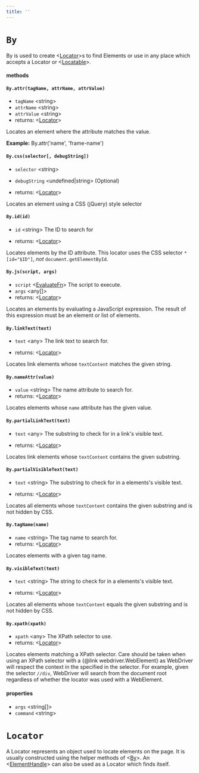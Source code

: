 ```yaml
---
title: ''
---
```

# `By`

By is used to create <[Locator]>s to find Elements or use in any place which accepts a Locator or <[Locatable]>.

#### methods
#### `By.attr(tagName, attrName, attrValue)`
* `tagName` &lt;string&gt;  
* `attrName` &lt;string&gt;  
* `attrValue` &lt;string&gt;  
* returns: &lt;[Locator]&gt; 

Locates an element where the attribute matches the value.

**Example:**
By.attr('name', 'frame-name')

#### `By.css(selector[, debugString])`
* `selector` &lt;string&gt;  

* `debugString` &lt;undefined|string&gt; (Optional) 
* returns: &lt;[Locator]&gt; 

Locates an element using a CSS (jQuery) style selector

#### `By.id(id)`
* `id` &lt;string&gt;  The ID to search for

* returns: &lt;[Locator]&gt; 

Locates elements by the ID attribute. This locator uses the CSS selector
`*[id="$ID"]`, _not_ `document.getElementById`.

#### `By.js(script, args)`
* `script` &lt;[EvaluateFn]&gt;  The script to execute.
* `args` &lt;any[]&gt;  
* returns: &lt;[Locator]&gt; 

Locates an elements by evaluating a JavaScript expression.
The result of this expression must be an element or list of elements.

#### `By.linkText(text)`
* `text` &lt;any&gt;  The link text to search for.

* returns: &lt;[Locator]&gt; 

Locates link elements whose `textContent` matches the given
string.

#### `By.nameAttr(value)`
* `value` &lt;string&gt;  The name attribute to search for.
* returns: &lt;[Locator]&gt; 

Locates elements whose `name` attribute has the given value.

#### `By.partialLinkText(text)`
* `text` &lt;any&gt;  The substring to check for in a link's visible text.

* returns: &lt;[Locator]&gt; 

Locates link elements whose `textContent` contains the given
substring.

#### `By.partialVisibleText(text)`
* `text` &lt;string&gt;  The substring to check for in a elements's visible text.

* returns: &lt;[Locator]&gt; 

Locates all elements whose `textContent` contains the given
substring and is not hidden by CSS.

#### `By.tagName(name)`
* `name` &lt;string&gt;  The tag name to search for.
* returns: &lt;[Locator]&gt; 

Locates elements with a given tag name.

#### `By.visibleText(text)`
* `text` &lt;string&gt;  The string to check for in a elements's visible text.

* returns: &lt;[Locator]&gt; 

Locates all elements whose `textContent` equals the given
substring and is not hidden by CSS.

#### `By.xpath(xpath)`
* `xpath` &lt;any&gt;  The XPath selector to use.
* returns: &lt;[Locator]&gt; 

Locates elements matching a XPath selector. Care should be taken when
using an XPath selector with a {@link webdriver.WebElement} as WebDriver
will respect the context in the specified in the selector. For example,
given the selector `//div`, WebDriver will search from the document root
regardless of whether the locator was used with a WebElement.

#### properties
* `args` &lt;string[]&gt;      
* `command` &lt;string&gt;      
# `Locator`

A Locator represents an object used to locate elements on the page. It is usually constructed using the helper methods of <[By]>.
An <[ElementHandle]> can also be used as a Locator which finds itself.


[Locator]: ../../api/By.md#locator
[Locatable]: ../../api/Browser.md#locatable
[EvaluateFn]: ../..#evaluatefn
[By]: ../../api/By.md#by
[ElementHandle]: ../../api/ElementHandle.md#elementhandle